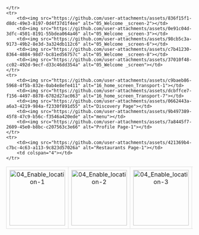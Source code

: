 <!DOCTYPE html>
<html lang="en">
<head>
    <meta charset="UTF-8">
    <meta name="viewport" content="width=device-width, initial-scale=1.0">
    <title>Images Table</title>
    <style>
        table {
            width: 100%;
            border-collapse: collapse;
        }
        td {
            border: 1px solid #ddd;
            padding: 8px;
            text-align: center;
        }
        img {
            width: 150px; /* Set fixed width */
            height: 150px; /* Set fixed height */
            object-fit: cover; /* Ensure images maintain aspect ratio */
        }
    </style>
</head>
<body>

<table>
    <tr>
        <td><img src="https://github.com/user-attachments/assets/b904f3c5-3ff3-4e96-8554-0bf2aa067208" alt="04_Enable_location-1"></td>
        <td><img src="https://github.com/user-attachments/assets/5d9c013b-aa0b-475b-88ff-606d4d3b8da0" alt="04_Enable_location-2"></td>
        <td><img src="https://github.com/user-attachments/assets/6dd9becc-91bb-4201-9e7e-3e8266ec1614" alt="04_Enable_location-3"></td>
        <td><img src="https://github.com/user-attachments/assets/92463ad1-4d25-4650-af03-f271a00a645a" alt="04_Enable_location"></td>
       
    </tr>
    <tr>
        <td><img src="https://github.com/user-attachments/assets/836f15f1-d8dc-49e3-8197-0d4f37d1f4ee" alt="05_Welcome _screen-2"></td>
        <td><img src="https://github.com/user-attachments/assets/0e91c04d-3dfc-4501-8191-55bdea064a46" alt="05_Welcome _screen-3"></td>
        <td><img src="https://github.com/user-attachments/assets/98cb5c3a-9173-49b2-8e3d-3a324db112c6" alt="05_Welcome _screen-6"></td>
        <td><img src="https://github.com/user-attachments/assets/c7b41230-8364-4884-98d7-bc81ed56757c" alt="05_Welcome _screen-8"></td>
        <td><img src="https://github.com/user-attachments/assets/37010f48-cc02-492d-9ecf-d33c46dd354a" alt="05_Welcome _screen"></td>
    </tr>
    <tr>
        <td><img src="https://github.com/user-attachments/assets/c9baeb86-5968-4f5b-832e-0ab4e8efe411" alt="16_home_screen_Transport-1"></td>
        <td><img src="https://github.com/user-attachments/assets/dcbffce7-f156-4497-8878-6782d27ac063" alt="16_home_screen_Transport-7"></td>
        <td><img src="https://github.com/user-attachments/assets/0662443a-a6a3-4219-984a-f2330f891d55" alt="Discovery Page"></td>
        <td><img src="https://github.com/user-attachments/assets/9b497389-45f8-47c9-b56c-f3546a420ede" alt="menu"></td>
        <td><img src="https://github.com/user-attachments/assets/7a8445f7-2609-45e0-b8bc-c207563c3e66" alt="Profile Page-1"></td>
    </tr>
    <tr>
        <td><img src="https://github.com/user-attachments/assets/421369b4-c7bc-4c63-a113-9c823d57026a" alt="Restaurants Page-1"></td>
        <td colspan="4"></td>
    </tr>
</table>

</body>
</html>
